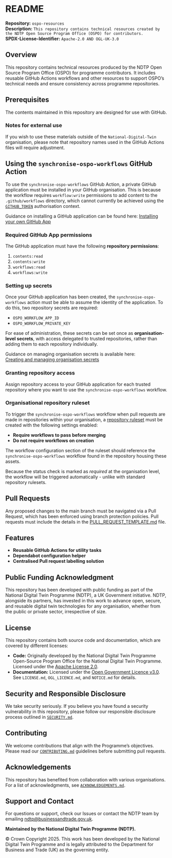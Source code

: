 # README  

**Repository:** `ospo-resources`  
**Description:** `This repository contains technical resources created by the NDTP Open Source Program Office (OSPO) for contributors.`  
**SPDX-License-Identifier:** `Apache-2.0 AND OGL-UK-3.0 `  

## Overview  

This repository contains technical resources produced by the NDTP Open Source Program Office (OSPO) for programme contributors. It includes reusable GitHub Actions workflows and other resources to support OSPO’s technical needs and ensure consistency across programme repositories.

## Prerequisites

The contents maintained in this repository are designed for use with GitHub.

### Notes for external use

If you wish to use these materials outside of the `National-Digital-Twin` organisation, please note that repository names used in the GitHub Actions files will require adjustment.

## Using the `synchronise-ospo-workflows` GitHub Action

To use the `synchronise-ospo-workflows` GitHub Action, a private GitHub application must be installed in your GitHub organisation. This is because the workflow requires `workflow:write` permissions to add content to the `.github/workflows` directory, which cannot currently be achieved using the [`GITHUB_TOKEN`](https://docs.github.com/en/actions/how-tos/writing-workflows/choosing-what-your-workflow-does/controlling-permissions-for-github_token) authorisation context.

Guidance on installing a GitHub application can be found here: [Installing your own GitHub App](https://docs.github.com/en/apps/using-github-apps/installing-your-own-github-app)

### Required GitHub App permissions

The GitHub application must have the following **repository permissions**:

1. `contents:read`  
2. `contents:write`  
3. `workflows:read`  
4. `workflows:write`

### Setting up secrets

Once your GitHub application has been created, the `synchronise-ospo-workflows` action must be able to assume the identity of the application. To do this, two repository secrets are required:

- `OSPO_WORKFLOW_APP_ID`  
- `OSPO_WORKFLOW_PRIVATE_KEY`

For ease of administration, these secrets can be set once as **organisation-level secrets**, with access delegated to trusted repositories, rather than adding them to each repository individually.

Guidance on managing organisation secrets is available here:  
[Creating and managing organisation secrets](https://docs.github.com/en/actions/security-guides/encrypted-secrets#creating-organization-secrets)

### Granting repository access

Assign repository access to your GitHub application for each trusted repository where you want to use the `synchronise-ospo-workflows` workflow.

### Organisational repository ruleset

To trigger the `synchronise-ospo-workflows` workflow when pull requests are made in repositories within your organisation, a [repository ruleset](https://docs.github.com/en/enterprise-cloud@latest/organizations/managing-organization-settings/creating-rulesets-for-repositories-in-your-organization) must be created with the following settings enabled:

- **Require workflows to pass before merging**  
- **Do not require workflows on creation**

The workflow configuration section of the ruleset should reference the `synchronise-ospo-workflows` workflow found in the repository housing these assets.

Because the status check is marked as *required* at the organisation level, the workflow will be triggered automatically - unlike with standard repository rulesets.

## Pull Requests

Any proposed changes to the main branch must be navigated via a Pull Request, which has been enforced using branch protection policies. Pull requests must include the details in the [PULL_REQUEST_TEMPLATE.md](./.github/PULL_REQUEST_TEMPLATE.md) file.

## Features  

- **Reusable GitHub Actions for utility tasks** 
- **Dependabot configuration helper** 
- **Centralised Pull request labelling solution** 

## Public Funding Acknowledgment  
This repository has been developed with public funding as part of the National Digital Twin Programme (NDTP), a UK Government initiative. NDTP, alongside its partners, has invested in this work to advance open, secure, and reusable digital twin technologies for any organisation, whether from the public or private sector, irrespective of size.  

## License  
This repository contains both source code and documentation, which are covered by different licenses:  
- **Code:** Originally developed by the National Digital Twin Programme Open-Source Program Office for the National Digital Twin Programme. Licensed under the [Apache License 2.0](./LICENSE.md).  
- **Documentation:** Licensed under the [Open Government Licence v3.0](./OGL_LICENCE.md).  
See `LICENSE.md`, `OGL_LICENCE.md`, and `NOTICE.md` for details.  

## Security and Responsible Disclosure  
We take security seriously. If you believe you have found a security vulnerability in this repository, please follow our responsible disclosure process outlined in [`SECURITY.md`](./SECURITY.md).  

## Contributing  
We welcome contributions that align with the Programme’s objectives. Please read our [`CONTRIBUTING.md`](./CONTRIBUTING.md) guidelines before submitting pull requests.  

## Acknowledgements  
This repository has benefited from collaboration with various organisations. For a list of acknowledgments, see [`ACKNOWLEDGEMENTS.md`](./ACKNOWLEDGEMENTS.md).  

## Support and Contact  
For questions or support, check our Issues or contact the NDTP team by emailing ndtp@businessandtrade.gov.uk.

**Maintained by the National Digital Twin Programme (NDTP).**  

© Crown Copyright 2025. This work has been developed by the National Digital Twin Programme and is legally attributed to the Department for Business and Trade (UK) as the governing entity.
